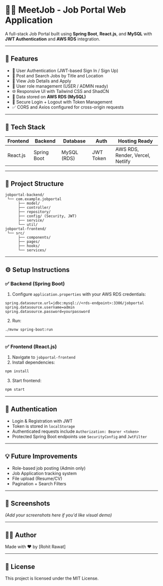 
# 🧑‍💼 MeetJob - Job Portal Web Application

A full-stack Job Portal built using **Spring Boot**, **React.js**, and **MySQL** with **JWT Authentication** and **AWS RDS** integration.

---

## 🚀 Features

- 🔐 User Authentication (JWT-based Sign In / Sign Up)
- 📝 Post and Search Jobs by Title and Location
- 📄 View Job Details and Apply
- 🧠 User role management (USER / ADMIN ready)
- 🌐 Responsive UI with Tailwind CSS and ShadCN
- 💾 Data stored on **AWS RDS (MySQL)**
- 🔄 Secure Login + Logout with Token Management
- ✅ CORS and Axios configured for cross-origin requests

---

## 🧱 Tech Stack

| Frontend     | Backend        | Database    | Auth      | Hosting Ready |
|--------------|----------------|-------------|-----------|----------------|
| React.js     | Spring Boot    | MySQL (RDS) | JWT Token | AWS RDS, Render, Vercel, Netlify |

---

## 📁 Project Structure

```
jobportal-backend/
 └── com.example.jobportal
      ├── model/
      ├── controller/
      ├── repository/
      ├── config/ (Security, JWT)
      ├── service/
      └── util/
jobportal-frontend/
 └── src/
      ├── components/
      ├── pages/
      ├── hooks/
      └── services/
```

---

## ⚙️ Setup Instructions

### ✅ Backend (Spring Boot)

1. Configure `application.properties` with your AWS RDS credentials:
```properties
spring.datasource.url=jdbc:mysql://<rds-endpoint>:3306/jobportal
spring.datasource.username=admin
spring.datasource.password=yourpassword
```

2. Run:
```bash
./mvnw spring-boot:run
```

---

### ✅ Frontend (React.js)

1. Navigate to `jobportal-frontend`
2. Install dependencies:
```bash
npm install
```

3. Start frontend:
```bash
npm start
```

---

## 🔐 Authentication

- Login & Registration with JWT
- Token is stored in `localStorage`
- Authenticated requests include `Authorization: Bearer <token>`
- Protected Spring Boot endpoints use `SecurityConfig` and `JwtFilter`

---

## 💡 Future Improvements

- Role-based job posting (Admin only)
- Job Application tracking system
- File upload (Resume/CV)
- Pagination + Search Filters

---

## 📸 Screenshots

_(Add your screenshots here if you'd like visual demo)_

---

## 🧑‍💻 Author

Made with ❤️ by [Rohit Rawat]

---

## 📜 License

This project is licensed under the MIT License.
